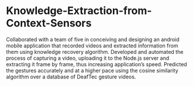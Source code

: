 # Knowledge-Extraction-from-Context-Sensors
Collaborated with a team of five in conceiving and designing an android mobile application that recorded videos and extracted information from them using knowledge recovery algorithm.
Developed and automated the process of capturing a video, uploading it to the Node.js server and extracting it frame by frame, thus increasing application’s speed.
Predicted the gestures accurately and at a higher pace using the cosine similarity algorithm over a database of DeafTec gesture videos.
